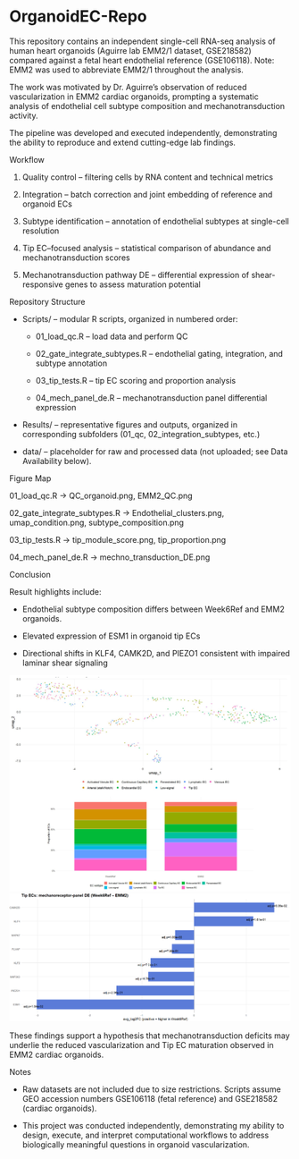 # OrganoidEC-Repo
This repository contains an independent single-cell RNA-seq analysis of human heart organoids (Aguirre lab EMM2/1 dataset, GSE218582) compared against a fetal heart endothelial reference (GSE106118). Note: EMM2 was used to abbreviate EMM2/1 throughout the analysis.

The work was motivated by Dr. Aguirre’s observation of reduced vascularization in EMM2 cardiac organoids, prompting a systematic analysis of endothelial cell subtype composition and mechanotransduction activity.

The pipeline was developed and executed independently, demonstrating the ability to reproduce and extend cutting-edge lab findings.

Workflow

1. Quality control – filtering cells by RNA content and technical metrics

2. Integration – batch correction and joint embedding of reference and organoid ECs

3. Subtype identification – annotation of endothelial subtypes at single-cell resolution

4. Tip EC–focused analysis – statistical comparison of abundance and mechanotransduction scores

5. Mechanotransduction pathway DE – differential expression of shear-responsive genes to assess maturation potential

Repository Structure

- Scripts/ – modular R scripts, organized in numbered order:

  - 01_load_qc.R – load data and perform QC

  - 02_gate_integrate_subtypes.R – endothelial gating, integration, and subtype annotation

  - 03_tip_tests.R – tip EC scoring and proportion analysis

  - 04_mech_panel_de.R – mechanotransduction panel differential expression

- Results/ – representative figures and outputs, organized in corresponding subfolders (01_qc, 02_integration_subtypes, etc.)
- data/ – placeholder for raw and processed data (not uploaded; see Data Availability below).

Figure Map

01_load_qc.R → QC_organoid.png, EMM2_QC.png

02_gate_integrate_subtypes.R → Endothelial_clusters.png, umap_condition.png, subtype_composition.png

03_tip_tests.R → tip_module_score.png, tip_proportion.png

04_mech_panel_de.R → mechno_transduction_DE.png

Conclusion

Result highlights include:

- Endothelial subtype composition differs between Week6Ref and EMM2 organoids.

- Elevated expression of ESM1 in organoid tip ECs

- Directional shifts in KLF4, CAMK2D, and PIEZO1 consistent with impaired laminar shear signaling

![UMAP and subtype composition](results/02_integration_subtypes/05_integration_subtypes.png)
![mechanoreceptor_DE](results/04_mech_panel_de/mech_panel_DE.png)

These findings support a hypothesis that mechanotransduction deficits may underlie the reduced vascularization and Tip EC maturation observed in EMM2 cardiac organoids.

Notes

- Raw datasets are not included due to size restrictions. Scripts assume GEO accession numbers GSE106118 (fetal reference) and GSE218582 (cardiac organoids).

- This project was conducted independently, demonstrating my ability to design, execute, and interpret computational workflows to address biologically meaningful questions in organoid vascularization.
